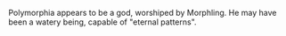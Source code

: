 Polymorphia appears to be a god, worshiped by  Morphling. He may have been a watery being, capable of "eternal patterns".
